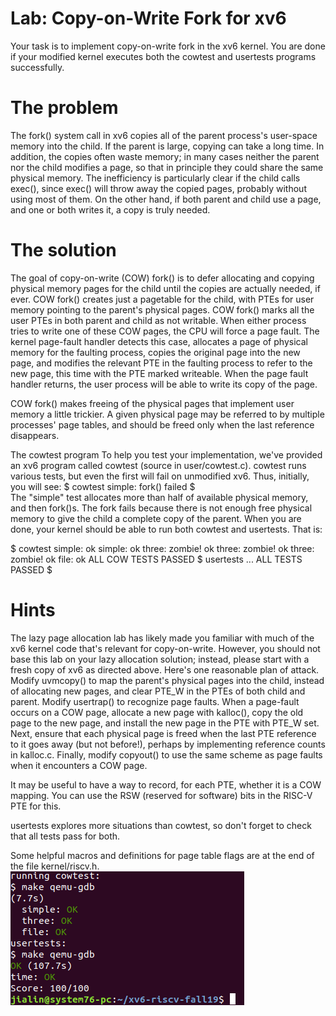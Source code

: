# Lab: Copy-on-Write Fork for xv6
Your task is to implement copy-on-write fork in the xv6 kernel. You are done if your modified kernel executes both the cowtest and usertests programs successfully.

# The problem
The fork() system call in xv6 copies all of the parent process's user-space memory into the child. If the parent is large, copying can take a long time. In addition, the copies often waste memory; in many cases neither the parent nor the child modifies a page, so that in principle they could share the same physical memory. The inefficiency is particularly clear if the child calls exec(), since exec() will throw away the copied pages, probably without using most of them. On the other hand, if both parent and child use a page, and one or both writes it, a copy is truly needed.

# The solution
The goal of copy-on-write (COW) fork() is to defer allocating and copying physical memory pages for the child until the copies are actually needed, if ever.
COW fork() creates just a pagetable for the child, with PTEs for user memory pointing to the parent's physical pages. COW fork() marks all the user PTEs in both parent and child as not writable. When either process tries to write one of these COW pages, the CPU will force a page fault. The kernel page-fault handler detects this case, allocates a page of physical memory for the faulting process, copies the original page into the new page, and modifies the relevant PTE in the faulting process to refer to the new page, this time with the PTE marked writeable. When the page fault handler returns, the user process will be able to write its copy of the page.

COW fork() makes freeing of the physical pages that implement user memory a little trickier. A given physical page may be referred to by multiple processes' page tables, and should be freed only when the last reference disappears.

The cowtest program
To help you test your implementation, we've provided an xv6 program called cowtest (source in user/cowtest.c). cowtest runs various tests, but even the first will fail on unmodified xv6. Thus, initially, you will see:
$ cowtest 
simple: fork() failed 
$  
The "simple" test allocates more than half of available physical memory, and then fork()s. The fork fails because there is not enough free physical memory to give the child a complete copy of the parent.
When you are done, your kernel should be able to run both cowtest and usertests. That is:

$ cowtest
simple: ok
simple: ok
three: zombie!
ok
three: zombie!
ok
three: zombie!
ok
file: ok
ALL COW TESTS PASSED
$ usertests
...
ALL TESTS PASSED
$

# Hints
The lazy page allocation lab has likely made you familiar with much of the xv6 kernel code that's relevant for copy-on-write. However, you should not base this lab on your lazy allocation solution; instead, please start with a fresh copy of xv6 as directed above.
Here's one reasonable plan of attack. Modify uvmcopy() to map the parent's physical pages into the child, instead of allocating new pages, and clear PTE_W in the PTEs of both child and parent. Modify usertrap() to recognize page faults. When a page-fault occurs on a COW page, allocate a new page with kalloc(), copy the old page to the new page, and install the new page in the PTE with PTE_W set. Next, ensure that each physical page is freed when the last PTE reference to it goes away (but not before!), perhaps by implementing reference counts in kalloc.c. Finally, modify copyout() to use the same scheme as page faults when it encounters a COW page.

It may be useful to have a way to record, for each PTE, whether it is a COW mapping. You can use the RSW (reserved for software) bits in the RISC-V PTE for this.

usertests explores more situations than cowtest, so don't forget to check that all tests pass for both.

Some helpful macros and definitions for page table flags are at the end of the file kernel/riscv.h.
![Test Image 1](result.png)
